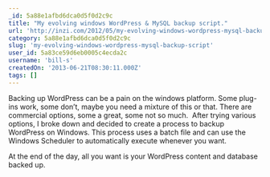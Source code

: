 ```yaml
---
_id: 5a88e1afbd6dca0d5f0d2c9c
title: "My evolving windows WordPress & MySQL backup script."
url: 'http://inzi.com/2012/05/my-evolving-windows-wordpress-mysql-backup-script/'
category: 5a88e1afbd6dca0d5f0d2c9c
slug: 'my-evolving-windows-wordpress-mysql-backup-script'
user_id: 5a83ce59d6eb0005c4ecda2c
username: 'bill-s'
createdOn: '2013-06-21T08:30:11.000Z'
tags: []
---
```


Backing up WordPress can be a pain on the windows platform. Some plug-ins work, some don’t, maybe you need a mixture of this or that. There are commercial options, some a great, some not so much.  After trying various options, I broke down and decided to create a process to backup WordPress on Windows. This process uses a batch file and can use the Windows Scheduler to automatically execute whenever you want.

At the end of the day, all you want is your WordPress content and database backed up.
